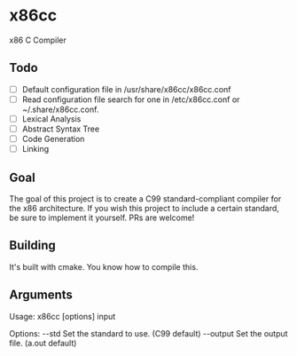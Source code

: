 # x86cc
x86 C Compiler

## Todo 
- [ ] Default configuration file in /usr/share/x86cc/x86cc.conf
- [ ] Read configuration file search for one in /etc/x86cc.conf or ~/.share/x86cc.conf.
- [ ] Lexical Analysis
- [ ] Abstract Syntax Tree
- [ ] Code Generation
- [ ] Linking

## Goal

The goal of this project is to create a C99 standard-compliant compiler for the x86 architecture.
If you wish this project to include a certain standard, be sure to implement it yourself. PRs are welcome!

## Building

It's built with cmake. You know how to compile this.

## Arguments
Usage:
    x86cc [options] input

Options:
    --std           Set the standard to use. (C99 default)
    --output        Set the output file. (a.out default)